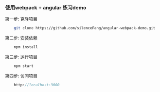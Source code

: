 ### 使用webpack + angular 练习demo
第一步: 克隆项目
```bash
    git clone https://github.com/silenceFang/angular-webpack-demo.git
```
第二步: 安装依赖
```javascript
    npm install
```
第三步: 运行项目
```javascript
    npm start
```
第四步: 访问项目
```javascript
    http://localhost:3000
```